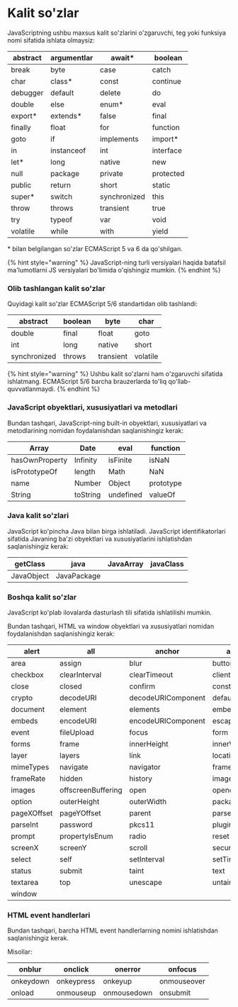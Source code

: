 # Kalit so'zlar

JavaScriptning ushbu maxsus kalit so'zlarini o'zgaruvchi, teg yoki funksiya nomi sifatida ishlata olmaysiz:

| abstract | argumentlar | await\*      | boolean   |
| -------- | ----------- | ------------ | --------- |
| break    | byte        | case         | catch     |
| char     | class\*     | const        | continue  |
| debugger | default     | delete       | do        |
| double   | else        | enum\*       | eval      |
| export\* | extends\*   | false        | final     |
| finally  | float       | for          | function  |
| goto     | if          | implements   | import\*  |
| in       | instanceof  | int          | interface |
| let\*    | long        | native       | new       |
| null     | package     | private      | protected |
| public   | return      | short        | static    |
| super\*  | switch      | synchronized | this      |
| throw    | throws      | transient    | true      |
| try      | typeof      | var          | void      |
| volatile | while       | with         | yield     |

\* bilan belgilangan so'zlar ECMAScript 5 va 6 da qo'shilgan.

{% hint style="warning" %}
JavaScript-ning turli versiyalari haqida batafsil ma'lumotlarni JS versiyalari bo'limida o'qishingiz mumkin.
{% endhint %}

### Olib tashlangan kalit so'zlar

Quyidagi kalit so'zlar ECMAScript 5/6 standartidan olib tashlandi:

| abstract     | boolean | byte      | char     |
| ------------ | ------- | --------- | -------- |
| double       | final   | float     | goto     |
| int          | long    | native    | short    |
| synchronized | throws  | transient | volatile |

{% hint style="warning" %}
Ushbu kalit so'zlarni ham o'zgaruvchi sifatida ishlatmang. ECMAScript 5/6 barcha brauzerlarda to'liq qo'llab-quvvatlanmaydi.
{% endhint %}

### JavaScript obyektlari, xususiyatlari va metodlari

Bundan tashqari, JavaScript-ning built-in obyektlari, xususiyatlari va metodlarining nomidan foydalanishdan saqlanishingiz kerak:

| Array          | Date     | eval      | function  |
| -------------- | -------- | --------- | --------- |
| hasOwnProperty | Infinity | isFinite  | isNaN     |
| isPrototypeOf  | length   | Math      | NaN       |
| name           | Number   | Object    | prototype |
| String         | toString | undefined | valueOf   |

### Java kalit  so'zlari

JavaScript ko'pincha Java bilan birga ishlatiladi. JavaScript identifikatorlari sifatida Javaning ba'zi obyektlari va xususiyatlarini ishlatishdan saqlanishingiz kerak:

| getClass   | java        | JavaArray | javaClass |
| ---------- | ----------- | --------- | --------- |
| JavaObject | JavaPackage |           |           |

### Boshqa kalit so'zlar

JavaScript ko'plab ilovalarda dasturlash tili sifatida ishlatilishi mumkin.

Bundan tashqari, HTML va window obyektlari va xususiyatlari nomidan foydalanishdan saqlanishingiz kerak:

| alert       | all                | anchor             | anchors           |
| ----------- | ------------------ | ------------------ | ----------------- |
| area        | assign             | blur               | button            |
| checkbox    | clearInterval      | clearTimeout       | clientInformation |
| close       | closed             | confirm            | constructor       |
| crypto      | decodeURI          | decodeURIComponent | defaultStatus     |
| document    | element            | elements           | embed             |
| embeds      | encodeURI          | encodeURIComponent | escape            |
| event       | fileUpload         | focus              | form              |
| forms       | frame              | innerHeight        | innerWidth        |
| layer       | layers             | link               | location          |
| mimeTypes   | navigate           | navigator          | frames            |
| frameRate   | hidden             | history            | image             |
| images      | offscreenBuffering | open               | opener            |
| option      | outerHeight        | outerWidth         | packages          |
| pageXOffset | pageYOffset        | parent             | parseFloat        |
| parseInt    | password           | pkcs11             | plugin            |
| prompt      | propertyIsEnum     | radio              | reset             |
| screenX     | screenY            | scroll             | secure            |
| select      | self               | setInterval        | setTimeout        |
| status      | submit             | taint              | text              |
| textarea    | top                | unescape           | untaint           |
| window      |                    |                    |                   |

### HTML event handlerlari

Bundan tashqari, barcha HTML event handlerlarning nomini ishlatishdan saqlanishingiz kerak.

Misollar:

| onblur    | onclick    | onerror     | onfocus     |
| --------- | ---------- | ----------- | ----------- |
| onkeydown | onkeypress | onkeyup     | onmouseover |
| onload    | onmouseup  | onmousedown | onsubmit    |
